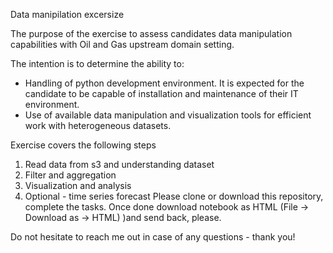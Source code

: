 Data manipilation excersize

  
The purpose of the exercise to assess candidates data manipulation capabilities with Oil and Gas upstream domain setting.

The intention is to determine the ability to:
 - Handling of python development environment. It is expected for the candidate to be capable of installation and maintenance of their IT environment.
 - Use of available data manipulation and visualization tools for efficient work with heterogeneous datasets.

Exercise covers the following steps
 1. Read data from s3 and understanding dataset
 2. Filter and aggregation
 3. Visualization and analysis
 4. Optional - time series forecast
Please clone or download this repository, complete the tasks. Once done download notebook as HTML (File -> Download as -> HTML) )and send back, please.

Do not hesitate to reach me out in case of any questions - thank you!
